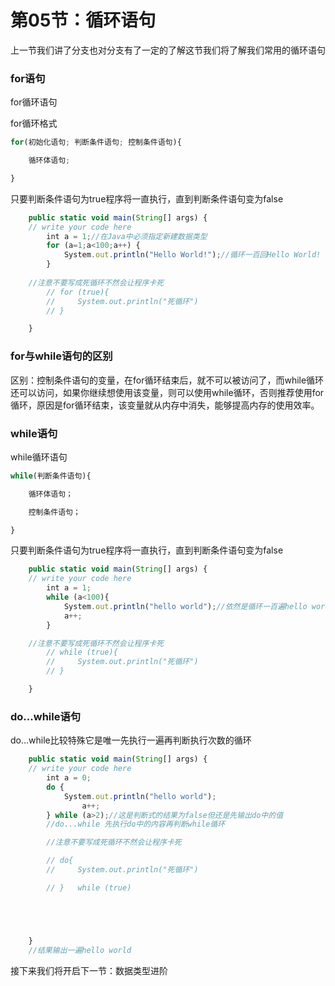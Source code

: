 # 第05节：循环语句

上一节我们讲了分支也对分支有了一定的了解这节我们将了解我们常用的循环语句




### for语句


for循环语句


for循环格式
``` js
for(初始化语句; 判断条件语句; 控制条件语句){

    循环体语句;

}
```

只要判断条件语句为true程序将一直执行，直到判断条件语句变为false

```js
    public static void main(String[] args) {
	// write your code here
        int a = 1;//在Java中必须指定新建数据类型
        for (a=1;a<100;a++) {
            System.out.println("Hello World!");//循环一百回Hello World!
        }
    
    //注意不要写成死循环不然会让程序卡死
        // for (true){
        //     System.out.println("死循环")
        // }

    }
```


### for与while语句的区别

区别：控制条件语句的变量，在for循环结束后，就不可以被访问了，而while循环还可以访问，如果你继续想使用该变量，则可以使用while循环，否则推荐使用for循环，原因是for循环结束，该变量就从内存中消失，能够提高内存的使用效率。


### while语句


while循环语句
``` js
while(判断条件语句){

    循环体语句；

    控制条件语句；

}
```

只要判断条件语句为true程序将一直执行，直到判断条件语句变为false

``` js
    public static void main(String[] args) {
	// write your code here
        int a = 1;
        while (a<100){
            System.out.println("hello world");//依然是循环一百遍hello world
            a++;
        }

    //注意不要写成死循环不然会让程序卡死
        // while (true){
        //     System.out.println("死循环")
        // }

    }
```




### do...while语句

do...while比较特殊它是唯一先执行一遍再判断执行次数的循环
```js
    public static void main(String[] args) {
	// write your code here
        int a = 0;
        do {
            System.out.println("hello world");
                a++;
        } while (a>2);//这是判断式的结果为false但还是先输出do中的值
        //do...while 先执行do中的内容再判断while循环

        //注意不要写成死循环不然会让程序卡死

        // do{
        //     System.out.println("死循环") 

        // }   while (true)





    }
    //结果输出一遍hello world

```


接下来我们将开启下一节：数据类型进阶